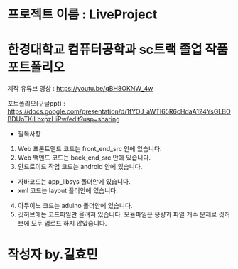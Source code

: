 # 프로젝트 이름 : LiveProject
# 한경대학교 컴퓨터공학과 sc트랙 졸업 작품 포트폴리오

제작 유튜브 영상 : https://youtu.be/qBH8OKNW_4w

포트폴리오(구글ppt) : https://docs.google.com/presentation/d/1fYOJ_aWTI65R6cHdaA124YsGLBOBDUoTKiLbxpzHiPw/edit?usp=sharing

- 필독사항
1. Web 프론트엔드 코드는 front_end_src 안에 있습니다.
2. Web 백엔드 코드는 back_end_src 안에 있습니다.
3. 안드로이드 작업 코드는 android 안에 있습니다. 
  - 자바코드는 app_libsys 폴더안에 있습니다.
  - xml 코드는 layout 폴더안에 있습니다.
4. 아두이노 코드는 aduino 폴더안에 있습니다.
5. 깃허브에는 코드파일만 올려져 있습니다. 모듈파일은 용량과 파일 개수 문제로 깃허브에 모두 업로드 하지 않았습니다.

# 작성자 by.길효민

